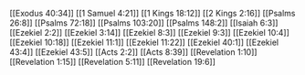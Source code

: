 [[Exodus 40:34]]
[[1 Samuel 4:21]]
[[1 Kings 18:12]]
[[2 Kings 2:16]]
[[Psalms 26:8]]
[[Psalms 72:18]]
[[Psalms 103:20]]
[[Psalms 148:2]]
[[Isaiah 6:3]]
[[Ezekiel 2:2]]
[[Ezekiel 3:14]]
[[Ezekiel 8:3]]
[[Ezekiel 9:3]]
[[Ezekiel 10:4]]
[[Ezekiel 10:18]]
[[Ezekiel 11:1]]
[[Ezekiel 11:22]]
[[Ezekiel 40:1]]
[[Ezekiel 43:4]]
[[Ezekiel 43:5]]
[[Acts 2:2]]
[[Acts 8:39]]
[[Revelation 1:10]]
[[Revelation 1:15]]
[[Revelation 5:11]]
[[Revelation 19:6]]
